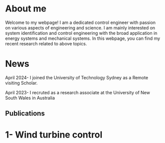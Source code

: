 # About me
Welcome to my webpage! I am a dedicated control engineer with passion on various aspects of engineering and science.
I am mainly interested on system identification and control engineering with the broad application in energy systems and mechanical systems.
In this webpage, you can find my recent research related to above topics.
# News
April 2024- I joined the University of Technology Sydney as a Remote visiting Scholar.

April 2023- I recruted as a research associate at the University of New South Wales in Australia

## Publications
# 1- Wind turbine control
